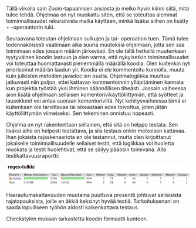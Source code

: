 Tällä viikolla sain Zoom-tapaamisen ansiosta jo melko hyvin kiinni siitä, mitä tulee tehdä. Ohjelmaa on nyt muokattu siten, että se toteuttaa aiemmat toiminnallisuudet rekursiivista mallia käyttäen, minkä lisäksi siihen on lisätty + -operaattorin tuki.

Seuraavana toteutan ohjelmaan sulkujen ja tai- operaation tuen. Tämä tulee todennäköisesti vaatimaan aika suuria muutoksia ohjelmaan, jotta sen saa toimimaan edes jossain määrin järkevästi. En ole tällä hetkellä muutenkaan tyytyväinen koodin laatuun ja olen varma, että nykyisetkin toiminnallisuudet voi toteuttaa huomattavasti pienemmällä määrällä koodia. Olen kuitenkin nyt priorisoinut määrän laadun yli. Koodia ei ole kommentoitu kunnolla, muuta kuin julkisten metodien javadoc:ien osalta. Ohjelmalogiikka muuttuu jatkuvasti niin paljon, ettei kattavan kommentoinnin ylläpitäminen kannata kun projektia työstää yksi ihminen säännöllisen tiheästi. Jossain vaiheessa aion lisätä ohjelmaan sellaisen komentorivikäyttöliittymän, että syötteet ja lausekkeet voi antaa suoraan komentoriviltä. Nyt kehitysvaiheessa tämä ei kuitenkaan ole tarvittavaa tai oikeastaan edes toivottua, joten jätän käyttöliittymän viimeiseksi. Sen tekeminen onnistuu nopeasti.

Ohjelma on nyt rakenteeltaan sellainen, että sitä on helppo testata. Sen lisäksi aihe on helposti testattava, ja siis testaus onkin melkoisen kattavaa. Ihan jokaista rajaskenaariota en ole testannut, mutta olen kirjoittanut jokaiselle toiminnallisuudelle sellaiset testit, että logiikkaa voi huoletta muokata ja testit huolehtivat, että se säilyy pääosin toimivana. Alla testikattavuusraportti:

![](https://raw.githubusercontent.com/tuomoart/regex-tulkki/master/Dokumentaatio/Misc/Testikattavuus.png)

Haarautumakattavuuden muutama puuttuva prosentti johtuvat sellaisista rajatapauksista, joille en äkkiä keksinyt hyvää testiä. Tarkoituksenani on saada lopulliseen työhön aidosti kaikenkattava testaus.

Checkstylen mukaan tarkastettu koodin formaatti kuntoon.
